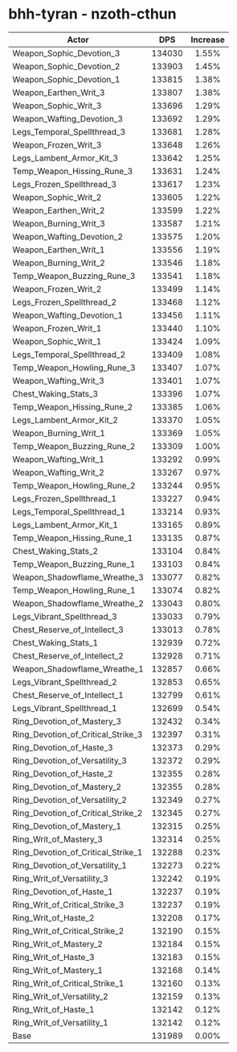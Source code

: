 # bhh-tyran - nzoth-cthun
| Actor | DPS | Increase |
|---|:---:|:---:|
|Weapon_Sophic_Devotion_3|134030|1.55%|
|Weapon_Sophic_Devotion_2|133903|1.45%|
|Weapon_Sophic_Devotion_1|133815|1.38%|
|Weapon_Earthen_Writ_3|133807|1.38%|
|Weapon_Sophic_Writ_3|133696|1.29%|
|Weapon_Wafting_Devotion_3|133692|1.29%|
|Legs_Temporal_Spellthread_3|133681|1.28%|
|Weapon_Frozen_Writ_3|133648|1.26%|
|Legs_Lambent_Armor_Kit_3|133642|1.25%|
|Temp_Weapon_Hissing_Rune_3|133631|1.24%|
|Legs_Frozen_Spellthread_3|133617|1.23%|
|Weapon_Sophic_Writ_2|133605|1.22%|
|Weapon_Earthen_Writ_2|133599|1.22%|
|Weapon_Burning_Writ_3|133587|1.21%|
|Weapon_Wafting_Devotion_2|133575|1.20%|
|Weapon_Earthen_Writ_1|133556|1.19%|
|Weapon_Burning_Writ_2|133546|1.18%|
|Temp_Weapon_Buzzing_Rune_3|133541|1.18%|
|Weapon_Frozen_Writ_2|133499|1.14%|
|Legs_Frozen_Spellthread_2|133468|1.12%|
|Weapon_Wafting_Devotion_1|133456|1.11%|
|Weapon_Frozen_Writ_1|133440|1.10%|
|Weapon_Sophic_Writ_1|133424|1.09%|
|Legs_Temporal_Spellthread_2|133409|1.08%|
|Temp_Weapon_Howling_Rune_3|133407|1.07%|
|Weapon_Wafting_Writ_3|133401|1.07%|
|Chest_Waking_Stats_3|133396|1.07%|
|Temp_Weapon_Hissing_Rune_2|133385|1.06%|
|Legs_Lambent_Armor_Kit_2|133370|1.05%|
|Weapon_Burning_Writ_1|133369|1.05%|
|Temp_Weapon_Buzzing_Rune_2|133309|1.00%|
|Weapon_Wafting_Writ_1|133292|0.99%|
|Weapon_Wafting_Writ_2|133267|0.97%|
|Temp_Weapon_Howling_Rune_2|133244|0.95%|
|Legs_Frozen_Spellthread_1|133227|0.94%|
|Legs_Temporal_Spellthread_1|133214|0.93%|
|Legs_Lambent_Armor_Kit_1|133165|0.89%|
|Temp_Weapon_Hissing_Rune_1|133135|0.87%|
|Chest_Waking_Stats_2|133104|0.84%|
|Temp_Weapon_Buzzing_Rune_1|133103|0.84%|
|Weapon_Shadowflame_Wreathe_3|133077|0.82%|
|Temp_Weapon_Howling_Rune_1|133074|0.82%|
|Weapon_Shadowflame_Wreathe_2|133043|0.80%|
|Legs_Vibrant_Spellthread_3|133033|0.79%|
|Chest_Reserve_of_Intellect_3|133013|0.78%|
|Chest_Waking_Stats_1|132939|0.72%|
|Chest_Reserve_of_Intellect_2|132928|0.71%|
|Weapon_Shadowflame_Wreathe_1|132857|0.66%|
|Legs_Vibrant_Spellthread_2|132853|0.65%|
|Chest_Reserve_of_Intellect_1|132799|0.61%|
|Legs_Vibrant_Spellthread_1|132699|0.54%|
|Ring_Devotion_of_Mastery_3|132432|0.34%|
|Ring_Devotion_of_Critical_Strike_3|132397|0.31%|
|Ring_Devotion_of_Haste_3|132373|0.29%|
|Ring_Devotion_of_Versatility_3|132372|0.29%|
|Ring_Devotion_of_Haste_2|132355|0.28%|
|Ring_Devotion_of_Mastery_2|132355|0.28%|
|Ring_Devotion_of_Versatility_2|132349|0.27%|
|Ring_Devotion_of_Critical_Strike_2|132345|0.27%|
|Ring_Devotion_of_Mastery_1|132315|0.25%|
|Ring_Writ_of_Mastery_3|132314|0.25%|
|Ring_Devotion_of_Critical_Strike_1|132288|0.23%|
|Ring_Devotion_of_Versatility_1|132273|0.22%|
|Ring_Writ_of_Versatility_3|132242|0.19%|
|Ring_Devotion_of_Haste_1|132237|0.19%|
|Ring_Writ_of_Critical_Strike_3|132237|0.19%|
|Ring_Writ_of_Haste_2|132208|0.17%|
|Ring_Writ_of_Critical_Strike_2|132190|0.15%|
|Ring_Writ_of_Mastery_2|132184|0.15%|
|Ring_Writ_of_Haste_3|132183|0.15%|
|Ring_Writ_of_Mastery_1|132168|0.14%|
|Ring_Writ_of_Critical_Strike_1|132160|0.13%|
|Ring_Writ_of_Versatility_2|132159|0.13%|
|Ring_Writ_of_Haste_1|132142|0.12%|
|Ring_Writ_of_Versatility_1|132142|0.12%|
|Base|131989|0.00%|
